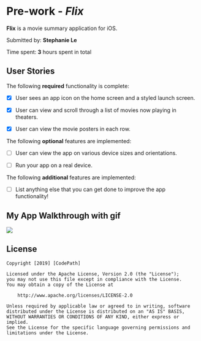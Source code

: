 # Pre-work - *Flix*

**Flix** is a movie summary application for iOS.

Submitted by: **Stephanie Le**

Time spent: **3** hours spent in total

## User Stories

The following **required** functionality is complete:

* [x] User sees an app icon on the home screen and a styled launch screen.
* [x] User can view and scroll through a list of movies now playing in theaters.
* [x] User can view the movie posters in each row.


The following **optional** features are implemented:

* [ ] User can view the app on various device sizes and orientations.
* [ ] Run your app on a real device.


The following **additional** features are implemented:

- [ ] List anything else that you can get done to improve the app functionality!



## My App Walkthrough with gif
<img src='http://g.recordit.co/BtdYaIsPBD.gif' />



## License

    Copyright [2019] [CodePath]

    Licensed under the Apache License, Version 2.0 (the "License");
    you may not use this file except in compliance with the License.
    You may obtain a copy of the License at

        http://www.apache.org/licenses/LICENSE-2.0

    Unless required by applicable law or agreed to in writing, software
    distributed under the License is distributed on an "AS IS" BASIS,
    WITHOUT WARRANTIES OR CONDITIONS OF ANY KIND, either express or implied.
    See the License for the specific language governing permissions and
    limitations under the License.


